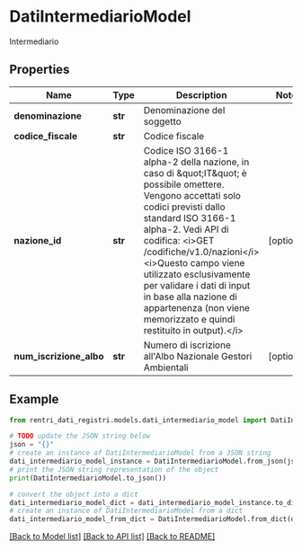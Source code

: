 # DatiIntermediarioModel

Intermediario

## Properties

Name | Type | Description | Notes
------------ | ------------- | ------------- | -------------
**denominazione** | **str** | Denominazione del soggetto | 
**codice_fiscale** | **str** | Codice fiscale | 
**nazione_id** | **str** | Codice ISO 3166-1 alpha-2 della nazione, in caso di \&quot;IT\&quot; è possibile omettere.  Vengono accettati solo codici previsti dallo standard ISO 3166-1 alpha-2.  Vedi API di codifica: &lt;i&gt;GET /codifiche/v1.0/nazioni&lt;/i&gt;  &lt;i&gt;Questo campo viene utilizzato esclusivamente per validare i dati di input in base alla nazione di appartenenza (non viene memorizzato e quindi restituito in output).&lt;/i&gt; | [optional] 
**num_iscrizione_albo** | **str** | Numero di iscrizione all&#39;Albo Nazionale Gestori Ambientali | [optional] 

## Example

```python
from rentri_dati_registri.models.dati_intermediario_model import DatiIntermediarioModel

# TODO update the JSON string below
json = "{}"
# create an instance of DatiIntermediarioModel from a JSON string
dati_intermediario_model_instance = DatiIntermediarioModel.from_json(json)
# print the JSON string representation of the object
print(DatiIntermediarioModel.to_json())

# convert the object into a dict
dati_intermediario_model_dict = dati_intermediario_model_instance.to_dict()
# create an instance of DatiIntermediarioModel from a dict
dati_intermediario_model_from_dict = DatiIntermediarioModel.from_dict(dati_intermediario_model_dict)
```
[[Back to Model list]](../README.md#documentation-for-models) [[Back to API list]](../README.md#documentation-for-api-endpoints) [[Back to README]](../README.md)


